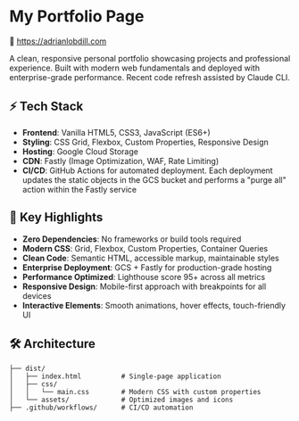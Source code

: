 # My Portfolio Page

🔗 https://adrianlobdill.com

A clean, responsive personal portfolio showcasing projects and professional experience. Built with modern web fundamentals and deployed with enterprise-grade performance. Recent code refresh assisted by Claude CLI.

## ⚡ Tech Stack

- **Frontend**: Vanilla HTML5, CSS3, JavaScript (ES6+)
- **Styling**: CSS Grid, Flexbox, Custom Properties, Responsive Design
- **Hosting**: Google Cloud Storage
- **CDN**: Fastly (Image Optimization, WAF, Rate Limiting)
- **CI/CD**: GitHub Actions for automated deployment. Each deployment updates the static objects in the GCS bucket and performs a "purge all" action within the Fastly service


## 🔧 Key Highlights

- **Zero Dependencies**: No frameworks or build tools required
- **Modern CSS**: Grid, Flexbox, Custom Properties, Container Queries
- **Clean Code**: Semantic HTML, accessible markup, maintainable styles
- **Enterprise Deployment**: GCS + Fastly for production-grade hosting
- **Performance Optimized**: Lighthouse score 95+ across all metrics
- **Responsive Design**: Mobile-first approach with breakpoints for all devices
- **Interactive Elements**: Smooth animations, hover effects, touch-friendly UI

## 🛠️ Architecture

```
├── dist/
│   ├── index.html          # Single-page application
│   ├── css/
│   │   └── main.css        # Modern CSS with custom properties
│   └── assets/             # Optimized images and icons
├── .github/workflows/      # CI/CD automation
```

